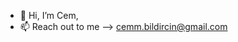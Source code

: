- 👋 Hi, I’m Cem,
- 📫 Reach out to me --> cemm.bildircin@gmail.com

<!---
CemilBildircin/CemilBildircin is a ✨ special ✨ repository because its `README.md` (this file) appears on your GitHub profile.
You can click the Preview link to take a look at your changes.
--->
